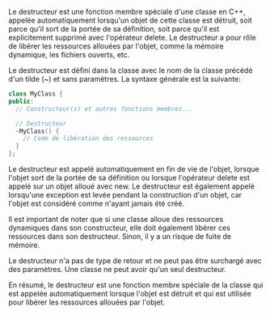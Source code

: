Le destructeur est une fonction membre spéciale d'une classe en C++, appelée automatiquement lorsqu'un objet de cette classe est détruit, soit parce qu'il sort de la portée de sa définition, soit parce qu'il est explicitement supprimé avec l'opérateur delete. Le destructeur a pour rôle de libérer les ressources allouées par l'objet, comme la mémoire dynamique, les fichiers ouverts, etc.

Le destructeur est défini dans la classe avec le nom de la classe précédé d'un tilde (~) et sans paramètres. La syntaxe générale est la suivante:

```cpp
class MyClass {
public:
  // Constructeur(s) et autres fonctions membres...

  // Destructeur
  ~MyClass() {
    // Code de libération des ressources
  }
};
```

Le destructeur est appelé automatiquement en fin de vie de l'objet, lorsque l'objet sort de la portée de sa définition ou lorsque l'opérateur delete est appelé sur un objet alloué avec new. Le destructeur est également appelé lorsqu'une exception est levée pendant la construction d'un objet, car l'objet est considéré comme n'ayant jamais été créé.

Il est important de noter que si une classe alloue des ressources dynamiques dans son constructeur, elle doit également libérer ces ressources dans son destructeur. Sinon, il y a un risque de fuite de mémoire.

Le destructeur n'a pas de type de retour et ne peut pas être surchargé avec des paramètres. Une classe ne peut avoir qu'un seul destructeur.

En résumé, le destructeur est une fonction membre spéciale de la classe qui est appelée automatiquement lorsque l'objet est détruit et qui est utilisée pour libérer les ressources allouées par l'objet.